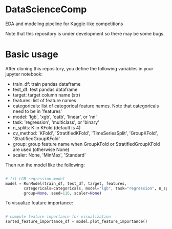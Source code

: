 # DataScienceComp
EDA and modeling pipeline for Kaggle-like competitions

Note that this repository is under development so there may be some bugs.

# Basic usage
After cloning this repository, you define the following variables in your jupyter notebook:

- train_df: train pandas dataframe
- test_df: test pandas dataframe
- target: target column name (str)
- features: list of feature names
- categoricals: list of categorical feature names. Note that categoricals need to be in 'features'
- model: 'lgb', 'xgb', 'catb', 'linear', or 'nn'
- task: 'regression', 'multiclass', or 'binary'
- n_splits: K in KFold (default is 4)
- cv_method: 'KFold', 'StratifiedKFold', 'TimeSeriesSplit', 'GroupKFold', 'StratifiedGroupKFold'
- group: group feature name when GroupKFold or StratifiedGroupKFold are used (otherwise None)
- scaler: None, 'MinMax', 'Standard'

Then run the model like the following:

```python

# fit LGB regression model
model = RunModel(train_df, test_df, target, features,     
        categoricals=categoricals, model="lgb", task="regression", n_splits=4, cv_method="KFold", 
        group=None, seed=116, scaler=None)


```

To visualize feature importance:

```python

# compute feature importance for visualization
sorted_feature_importance_df = model.plot_feature_importance()

```
